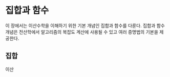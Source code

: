 # 집합과 함수

이 장에서는 이산수학을 이해하기 위한 기본 개념인 집합과 함수를 다룬다. 집합과 함수 개념은 전산학에서 알고리즘의 복잡도 계산에 사용될 수 있고 여러 증명법의 기본을 제공한다.

## 집합
이산 
